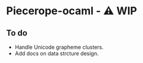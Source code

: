 # Piecerope-ocaml - ⚠️ WIP

## To do

- Handle Unicode grapheme clusters.
- Add docs on data strcture design.
